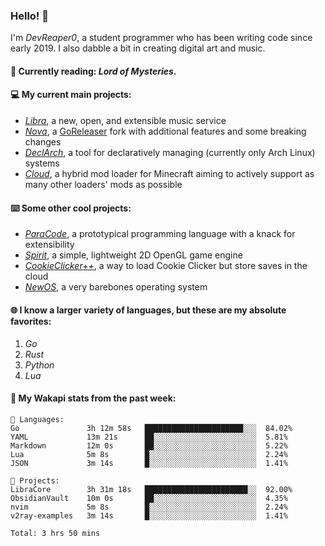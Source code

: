 ### Hello! 👋

I'm _DevReaper0_, a student programmer who has been writing code since early 2019. I also dabble a bit in creating digital art and music.

#### 📖 Currently reading: *Lord of Mysteries*.

#### 💻 My current main projects:

-   _[Libra](https://github.com/LibraMusic)_, a new, open, and extensible music service
-   _[Nova](https://github.com/LibraMusic/Nova)_, a [GoReleaser](https://github.com/goreleaser/goreleaser) fork with additional features and some breaking changes
-   _[DeclArch](https://github.com/DevReaper0/declarch)_, a tool for declaratively managing (currently only Arch Linux) systems
-   _[Cloud](https://github.com/CloudLoaderMC/CloudLoader)_, a hybrid mod loader for Minecraft aiming to actively support as many other loaders' mods as possible

#### ⌨️ Some other cool projects:

-   _[ParaCode](https://github.com/ParaCodeLang/ParaCode)_, a prototypical programming language with a knack for extensibility
-   _[Spirit](https://gitlab.com/DevReaper0/SpiritEngine)_, a simple, lightweight 2D OpenGL game engine
-   _[CookieClicker++](https://github.com/DevReaper0/CookieClickerPlusPlus)_, a way to load Cookie Clicker but store saves in the cloud
-   _[NewOS](https://github.com/DevReaper0/NewOS)_, a very barebones operating system

#### 🌐 I know a larger variety of languages, but these are my absolute favorites:

1. _Go_
2. _Rust_
3. _Python_
4. _Lua_

#### 📡 My Wakapi stats from the past week:

```text
💾 Languages:
Go               3h 12m 58s   ██████████████████████░░░  84.02%
YAML             13m 21s      ██░░░░░░░░░░░░░░░░░░░░░░░  5.81%
Markdown         12m 0s       ██░░░░░░░░░░░░░░░░░░░░░░░  5.22%
Lua              5m 8s        █░░░░░░░░░░░░░░░░░░░░░░░░  2.24%
JSON             3m 14s       █░░░░░░░░░░░░░░░░░░░░░░░░  1.41%

💼 Projects:
LibraCore        3h 31m 18s   ███████████████████████░░  92.00%
ObsidianVault    10m 0s       ██░░░░░░░░░░░░░░░░░░░░░░░  4.35%
nvim             5m 8s        █░░░░░░░░░░░░░░░░░░░░░░░░  2.24%
v2ray-examples   3m 14s       █░░░░░░░░░░░░░░░░░░░░░░░░  1.41%

Total: 3 hrs 50 mins
```
